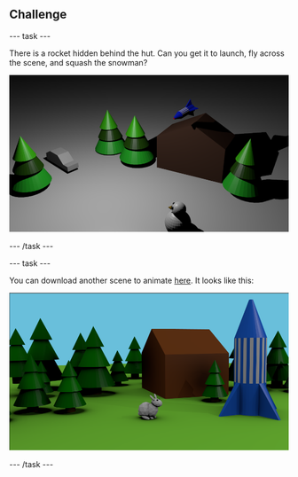 ## Challenge

\--- task \---

There is a rocket hidden behind the hut. Can you get it to launch, fly across the scene, and squash the snowman?

![Flying rocket](images/blender-flying-rocket.png)

\--- /task \---

\--- task \---

You can download another scene to animate [here](resources/bunny-challenge.blend). It looks like this:

![Bunny challenge](images/blender-bunny-challenge.png)

\--- /task \---